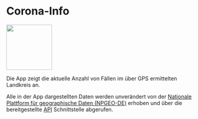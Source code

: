 # Corona-Info
<img src="http://dev-sworski.com/wp-content/uploads/2020/03/dna.png" height=120>

Die App zeigt die aktuelle Anzahl von Fällen im über GPS ermittelten Landkreis an.

Alle in der App dargestellten Daten werden unverändert von der <a href="https://npgeo-corona-npgeo-de.hub.arcgis.com/">Nationale Plattform für geographische Daten (NPGEO-DE)</a> erhoben und über die bereitgestellte <a href="https://npgeo-corona-npgeo-de.hub.arcgis.com/datasets/917fc37a709542548cc3be077a786c17_0/geoservice">API</a> Schnittstelle abgerufen.

